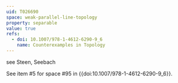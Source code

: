 ```yaml
---
uid: T026690
space: weak-parallel-line-topology
property: separable
value: true
refs:
  - doi: 10.1007/978-1-4612-6290-9_6
    name: Counterexamples in Topology
---
```

see Steen, Seebach

See item #5 for space #95 in {{doi:10.1007/978-1-4612-6290-9_6}}.
